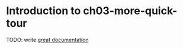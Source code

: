# Introduction to ch03-more-quick-tour

TODO: write [great documentation](http://jacobian.org/writing/what-to-write/)
